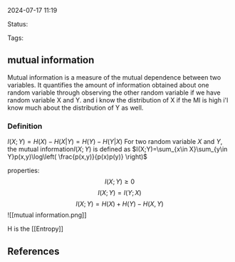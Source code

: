 

2024-07-17 11:19

Status:

Tags:

## mutual information

Mutual information is a measure of the mutual dependence between two variables.
It quantifies the amount of information obtained about one random variable through observing the other random variable
if we have random variable X and Y.
and i know the distribution of X if the MI is high i'l know much about the distribution of Y as well.
### Definition

$I(X;Y)=H(X)-H(X|Y)=H(Y)-H(Y|X)$
For two random variable $X$ and $Y$, the mutual information$I(X;Y)$ is defined as
$I(X;Y)=\sum_{x\in X}\sum_{y\in Y}p(x,y)\log\left( \frac{p(x,y)}{p(x)p(y)} \right)$

properties:
$$
I(X;Y)\geq 0
$$
$$
I(X;Y) = I(Y;X)
$$
$$
I(X;Y) = H(X) + H(Y) - H(X,Y)
$$
![[mutual information.png]]

H is the [[Entropy]]



## References

